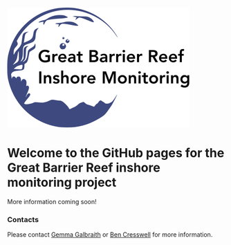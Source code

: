 ![Project Logo Here](https://github.com/GBR-Inshore-Monitoring/.github/blob/main/logo/GBIM2.png)


# Welcome to the GitHub pages for the Great Barrier Reef inshore monitoring project

More information coming soon!

### Contacts
Please contact [Gemma Galbraith](gemma.galbraith@jcu.edu.au) or [Ben Cresswell](benjamin.cresswell@jcu.edu.au) for more information.
